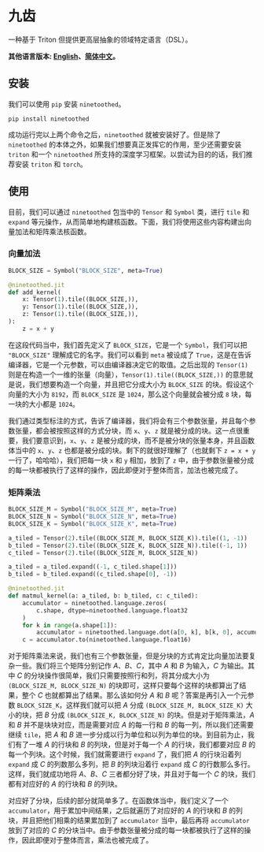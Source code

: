 # 九齿

一种基于 Triton 但提供更高层抽象的领域特定语言（DSL）。

**其他语言版本: [English](../README.md)、[简体中文](README.zh.md)。**

## 安装

我们可以使用 `pip` 安装 `ninetoothed`。

```shell
pip install ninetoothed
```

成功运行完以上两个命令之后，`ninetoothed` 就被安装好了。但是除了 `ninetoothed` 的本体之外，如果我们想要真正发挥它的作用，至少还需要安装 `triton` 和一个 `ninetoothed` 所支持的深度学习框架。以尝试为目的的话，我们推荐安装 `triton` 和 `torch`。

## 使用

目前，我们可以通过 `ninetoothed` 包当中的 `Tensor` 和 `Symbol` 类，进行 `tile` 和 `expand` 等元操作，从而简单地构建核函数。下面，我们将使用这些内容构建出向量加法和矩阵乘法核函数。

### 向量加法

```python
BLOCK_SIZE = Symbol("BLOCK_SIZE", meta=True)

@ninetoothed.jit
def add_kernel(
    x: Tensor(1).tile((BLOCK_SIZE,)),
    y: Tensor(1).tile((BLOCK_SIZE,)),
    z: Tensor(1).tile((BLOCK_SIZE,)),
):
    z = x + y
```

在这段代码当中，我们首先定义了 `BLOCK_SIZE`，它是一个 `Symbol`，我们可以把 `"BLOCK_SIZE"` 理解成它的名字。我们可以看到 `meta` 被设成了 `True`，这是在告诉编译器，它是一个元参数，可以由编译器决定它的取值。之后出现的 `Tensor(1)` 则是在构造一个一维的张量（向量），`Tensor(1).tile((BLOCK_SIZE,))` 的意思就是说，我们想要构造一个向量，并且把它分成大小为 `BLOCK_SIZE` 的块。假设这个向量的大小为 `8192`，而 `BLOCK_SIZE` 是 `1024`，那么这个向量就会被分成 `8` 块，每一块的大小都是 `1024`。

我们通过类型标注的方式，告诉了编译器，我们将会有三个参数张量，并且每个参数张量，都会被按照这样的方式分块，而 `x`、`y`、`z` 就是被分成的块。这一点很重要，我们要意识到，`x`、`y`、`z` 是被分成的块，而不是被分块的张量本身，并且函数体当中的 `x`、`y`、`z` 也都是被分成的块。剩下的就很好理解了（也就剩下 `z = x + y` 一行了，哈哈哈），我们把每一块 `x` 和 `y` 相加，放到了 `z` 中，由于参数张量被分成的每一块都被执行了这样的操作，因此即便对于整体而言，加法也被完成了。

### 矩阵乘法

```python
BLOCK_SIZE_M = Symbol("BLOCK_SIZE_M", meta=True)
BLOCK_SIZE_N = Symbol("BLOCK_SIZE_N", meta=True)
BLOCK_SIZE_K = Symbol("BLOCK_SIZE_K", meta=True)

a_tiled = Tensor(2).tile((BLOCK_SIZE_M, BLOCK_SIZE_K)).tile((1, -1))
b_tiled = Tensor(2).tile((BLOCK_SIZE_K, BLOCK_SIZE_N)).tile((-1, 1))
c_tiled = Tensor(2).tile((BLOCK_SIZE_M, BLOCK_SIZE_N))

a_tiled = a_tiled.expand((-1, c_tiled.shape[1]))
b_tiled = b_tiled.expand((c_tiled.shape[0], -1))

@ninetoothed.jit
def matmul_kernel(a: a_tiled, b: b_tiled, c: c_tiled):
    accumulator = ninetoothed.language.zeros(
        c.shape, dtype=ninetoothed.language.float32
    )
    for k in range(a.shape[1]):
        accumulator = ninetoothed.language.dot(a[0, k], b[k, 0], accumulator)
    c = accumulator.to(ninetoothed.language.float16)
```

对于矩阵乘法来说，我们也有三个参数张量，但是分块的方式肯定比向量加法要复杂一些。我们将三个矩阵分别记作 $A$、$B$、$C$，其中 $A$ 和 $B$ 为输入，$C$ 为输出。其中 $C$ 的分块操作很简单，我们只需要按照行和列，将其分成大小为 `(BLOCK_SIZE_M, BLOCK_SIZE_N)` 的块即可，这样只要每个这样的块都算出了结果，整个 $C$ 也就都算出了结果。那么该如何分 $A$ 和 $B$ 呢？答案是再引入一个元参数 `BLOCK_SIZE_K`，这样我们就可以把 $A$ 分成 `(BLOCK_SIZE_M, BLOCK_SIZE_K)` 大小的块，把 $B$ 分成 `(BLOCK_SIZE_K, BLOCK_SIZE_N)` 的块。但是对于矩阵乘法，$A$ 和 $B$ 并不是块块对应，而是需要对应 $A$ 的每一行和 $B$ 的每一列，所以我们还需要继续 `tile`，把 $A$ 和 $B$ 进一步分成以行为单位和以列为单位的块。到目前为止，我们有了一堆 $A$ 的行块和 $B$ 的列块，但是对于每一个 $A$ 的行块，我们都要对应 $B$ 的每一个列块。这个时候，我们就需要进行 `expand` 了，我们把 $A$ 的行块沿着列 `expand` 成 $C$ 的列数那么多列，把 $B$ 的列块沿着行 `expand` 成 $C$ 的行数那么多行。这样，我们就成功地将 $A$、$B$、$C$ 三者都分好了块，并且对于每一个 $C$ 的块，我们都有对应好的 $A$ 的行块和 $B$ 的列块。

对应好了分块，后续的部分就简单多了。在函数体当中，我们定义了一个 `accumulator`，用于累加中间结果，之后就遍历了对应好的 $A$ 的行块和 $B$ 的列块，并且把他们相乘的结果累加到了 `accumulator` 当中，最后再将 `accumulator` 放到了对应的 $C$ 的分块当中。由于参数张量被分成的每一块都被执行了这样的操作，因此即便对于整体而言，乘法也被完成了。

